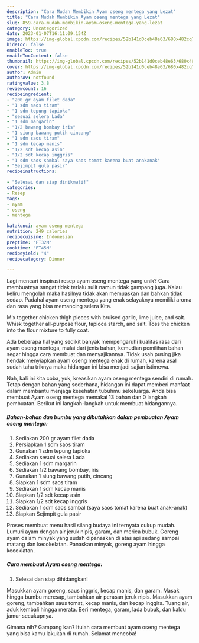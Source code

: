 ```yaml
---
description: "Cara Mudah Membikin Ayam oseng mentega yang Lezat"
title: "Cara Mudah Membikin Ayam oseng mentega yang Lezat"
slug: 859-cara-mudah-membikin-ayam-oseng-mentega-yang-lezat
category: Uncategorized
date: 2023-01-07T16:11:09.154Z
image: https://img-global.cpcdn.com/recipes/52b141d0ceb48e63/680x482cq70/ayam-oseng-mentega-foto-resep-utama.jpg
hideToc: false
enableToc: true
enableTocContent: false
thumbnail: https://img-global.cpcdn.com/recipes/52b141d0ceb48e63/680x482cq70/ayam-oseng-mentega-foto-resep-utama.jpg
cover: https://img-global.cpcdn.com/recipes/52b141d0ceb48e63/680x482cq70/ayam-oseng-mentega-foto-resep-utama.jpg
author: Admin
authorAv: notfound
ratingvalue: 3.8
reviewcount: 16
recipeingredient:
- "200 gr ayam filet dada"
- "1 sdm saos tiram"
- "1 sdm tepung tapioka"
- "sesuai selera Lada"
- "1 sdm margarin"
- "1/2 bawang bombay iris"
- "1 siung bawang putih cincang"
- "1 sdm saos tiram"
- "1 sdm kecap manis"
- "1/2 sdt kecap asin"
- "1/2 sdt kecap inggris"
- "1 sdm saos sambal saya saos tomat karena buat anakanak"
- "Sejimpit gula pasir"
recipeinstructions:

- "Selesai dan siap dinikmati!"
categories:
- Resep
tags:
- ayam
- oseng
- mentega

katakunci: ayam oseng mentega 
nutrition: 249 calories
recipecuisine: Indonesian
preptime: "PT32M"
cooktime: "PT45M"
recipeyield: "4"
recipecategory: Dinner

---
```





Lagi mencari inspirasi resep ayam oseng mentega yang unik? Cara membuatnya sangat tidak terlalu sulit namun tidak gampang juga. Kalau keliru mengolah maka hasilnya tidak akan memuaskan dan bahkan tidak sedap. Padahal ayam oseng mentega yang enak selayaknya memiliki aroma dan rasa yang bisa memancing selera Kita.





Mix together chicken thigh pieces with bruised garlic, lime juice, and salt. Whisk together all-purpose flour, tapioca starch, and salt. Toss the chicken into the flour mixture to fully coat.

Ada beberapa hal yang sedikit banyak mempengaruhi kualitas rasa dari ayam oseng mentega, mulai dari jenis bahan, kemudian pemilihan bahan segar hingga cara membuat dan menyajikannya. Tidak usah pusing jika hendak menyiapkan ayam oseng mentega enak di rumah, karena asal sudah tahu triknya maka hidangan ini bisa menjadi sajian istimewa.






Nah, kali ini kita coba, yuk, kreasikan ayam oseng mentega sendiri di rumah. Tetap dengan bahan yang sederhana, hidangan ini dapat memberi manfaat dalam membantu menjaga kesehatan tubuhmu sekeluarga. Anda bisa membuat Ayam oseng mentega memakai 13 bahan dan 0 langkah pembuatan. Berikut ini langkah-langkah untuk membuat hidangannya.

<!--inarticleads1-->

##### Bahan-bahan dan bumbu yang dibutuhkan dalam pembuatan Ayam oseng mentega:

1. Sediakan 200 gr ayam filet dada
1. Persiapkan 1 sdm saos tiram
1. Gunakan 1 sdm tepung tapioka
1. Sediakan sesuai selera Lada
1. Sediakan 1 sdm margarin
1. Sediakan 1/2 bawang bombay, iris
1. Gunakan 1 siung bawang putih, cincang
1. Siapkan 1 sdm saos tiram
1. Sediakan 1 sdm kecap manis
1. Siapkan 1/2 sdt kecap asin
1. Siapkan 1/2 sdt kecap inggris
1. Sediakan 1 sdm saos sambal (saya saos tomat karena buat anak-anak)
1. Siapkan Sejimpit gula pasir


Proses membuat menu hasil silang budaya ini ternyata cukup mudah. Lumuri ayam dengan air jeruk nipis, garam, dan merica bubuk. Goreng ayam dalam minyak yang sudah dipanaskan di atas api sedang sampai matang dan kecokelatan. Panaskan minyak, goreng ayam hingga kecoklatan. 

<!--inarticleads2-->

##### Cara membuat Ayam oseng mentega:


1. Selesai dan siap dihidangkan!

Masukkan ayam goreng, saus inggris, kecap manis, dan garam. Masak hingga bumbu meresap, tambahkan air perasan jeruk nipis. Masukkan ayam goreng, tambahkan saus tomat, kecap manis, dan kecap inggirs. Tuang air, aduk kembali hingga merata. Beri mentega, garam, lada bubuk, dan kaldu jamur secukupnya. 

Gimana nih? Gampang kan? Itulah cara membuat ayam oseng mentega yang bisa kamu lakukan di rumah. Selamat mencoba!
